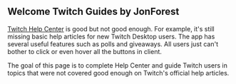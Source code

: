 ## Welcome Twitch Guides by JonForest

[Twitch Help Center](https://help.twitch.tv/) is good but not good enough. For example, it's still missing basic help articles for new Twitch Desktop users. The app has several useful features such as polls and giveaways. All users just can't bother to click or even hover all the buttons in client.

The goal of this page is to complete Help Center and guide Twitch users in topics that were not covered good enough on Twitch's official help articles.
